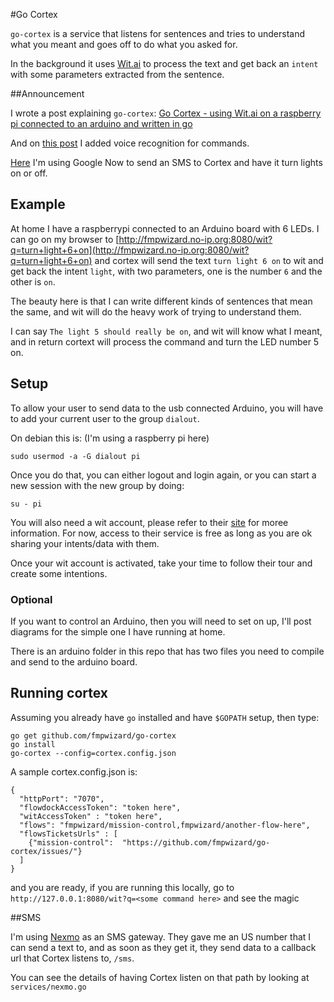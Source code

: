 #Go Cortex

`go-cortex` is a service that listens for sentences and tries to understand what you meant and goes off
to do what you asked for.

In the background it uses [Wit.ai](https://wit.ai/) to process the text and get back an `intent` with some parameters extracted from the sentence.

##Announcement

I wrote a post explaining `go-cortex`: [Go Cortex - using Wit.ai on a raspberry pi connected to an arduino and written in go](http://goo.gl/4yy9bI)

And on [this post](http://blog.fmpwizard.com/blog/using-voice-recognition-and-an-ultrasonic-sensor) I added voice recognition for commands.

[Here](http://blog.fmpwizard.com/blog/voice-command-for-arduino-and-raspberry-pi-using-sms) I'm using Google Now to send an SMS to Cortex and have it turn lights on or off.


## Example

At home I have a raspberrypi connected to an Arduino board with 6 LEDs. I can go on my browser to [http://fmpwizard.no-ip.org:8080/wit?q=turn+light+6+on](http://fmpwizard.no-ip.org:8080/wit?q=turn+light+6+on) and cortex will send the text `turn light 6 on` to wit and get back the intent `light`, with two parameters, one is the number `6` and the other is `on`.

The beauty here is that I can write different kinds of sentences that mean the same, and wit will do the heavy work of trying to understand them.

I can say `The light 5 should really be on`, and wit will know what I meant, and in return cortext will process the command and turn the LED number 5 on.

## Setup

To allow your user to send data to the usb connected Arduino, you will have to add your current
user to the group `dialout`.

On debian this is: (I'm using a raspberry pi here)

```
sudo usermod -a -G dialout pi
```

Once you do that, you can either logout and login again, or you can start a new session with the new group by doing:

```
su - pi
```

You will also need a wit account, please refer to their [site](https://wit.ai/) for moree information. For now, access to their service is free as long as you are ok sharing your intents/data with them.

Once your wit account is activated, take your time to follow their tour and create some intentions.

### Optional

If you want to control an Arduino, then you will need to set on up, I'll post diagrams for the simple one I have running at home.

There is an arduino folder in this repo that has two files you need to compile and send to the arduino board.

## Running cortex

Assuming you already have `go` installed and have `$GOPATH` setup, then type:

```
go get github.com/fmpwizard/go-cortex
go install
go-cortex --config=cortex.config.json
```

A sample cortex.config.json is:

```
{
  "httpPort": "7070",
  "flowdockAccessToken": "token here", 
  "witAccessToken" : "token here",
  "flows": "fmpwizard/mission-control,fmpwizard/another-flow-here",
  "flowsTicketsUrls" : [
    {"mission-control":  "https://github.com/fmpwizard/go-cortex/issues/"}
  ]
}
```

and you are ready, if you are running this locally, go to `http://127.0.0.1:8080/wit?q=<some command here>` and see the magic

##SMS

I'm using [Nexmo](https://dashboard.nexmo.com) as an SMS gateway. They gave me an US number that I can send a text to, and as soon as they get it, they send data to a callback url that Cortex listens to, `/sms`.

You can see the details of having Cortex listen on that path by looking at `services/nexmo.go`
